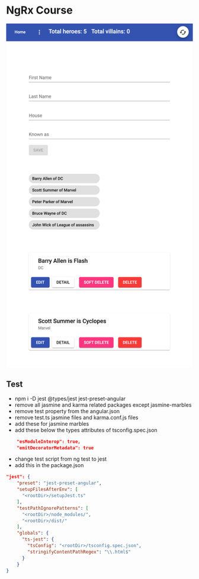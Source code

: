 # NgRx Course

![screenshot](./screenshot.png)

## Test

- npm i -D jest @types/jest jest-preset-angular
- remove all jasmine and karma related packages except jasmine-marbles
- remove test property from the angular.json
- remove test.ts jasmine files and karma.conf.js files
- add these for jasmine marbles
- add these below the types attributes of tsconfig.spec.json

```json
    "esModuleInterop": true,
    "emitDecoratorMetadata": true
```

- change test script from ng test to jest
- add this in the package.json

```json
"jest": {
    "preset": "jest-preset-angular",
    "setupFilesAfterEnv": [
      "<rootDir>/setupJest.ts"
    ],
    "testPathIgnorePatterns": [
      "<rootDir>/node_modules/",
      "<rootDir>/dist/"
    ],
    "globals": {
      "ts-jest": {
        "tsConfig": "<rootDir>/tsconfig.spec.json",
        "stringifyContentPathRegex": "\\.html$"
      }
    }
}
```
